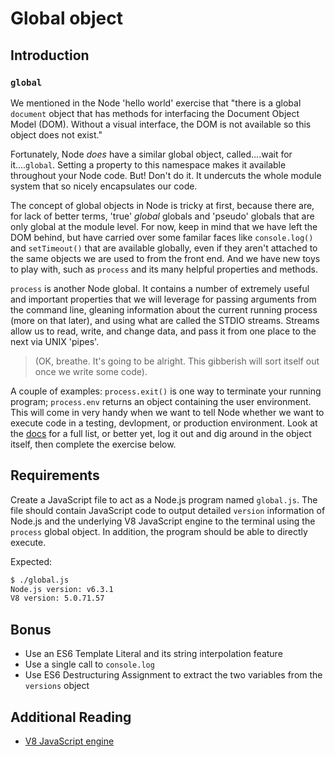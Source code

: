 # Global object

## Introduction

### `global`
We mentioned in the Node 'hello world' exercise that "there is a global `document` object that has methods for interfacing the Document Object Model (DOM). Without a visual interface, the DOM is not available so this object does not exist."

Fortunately, Node _does_ have a similar global object, called....wait for it....`global`. Setting a property to this namespace makes it available throughout your Node code. But! Don't do it. It undercuts the whole module system that so nicely encapsulates our code.

The concept of global objects in Node is tricky at first, because there are, for lack of better terms, 'true' _global_ globals and 'pseudo' globals that are only global at the module level. For now, keep in mind that we have left the DOM behind, but have carried over some familar faces like `console.log()` and `setTimeout()` that are available globally, even if they aren't attached to the same objects we are used to from the front end. And we have new toys to play with, such as `process` and its many helpful properties and methods.

`process` is another Node global. It contains a number of extremely useful and important properties that we will leverage for passing arguments from the command line, gleaning information about the current running process (more on that later), and using what are called the STDIO streams. Streams allow us to read, write, and change data, and pass it from one place to the next via UNIX 'pipes'.

>(OK, breathe. It's going to be alright. This gibberish will sort itself out once we write some code).

A couple of examples: `process.exit()` is one way to terminate your running program; `process.env` returns an object containing the user environment. This will come in very handy when we want to tell Node whether we want to execute code in a testing, devlopment, or production environment. Look at the [docs](https://nodejs.org/api/process.html) for a full list, or better yet, log it out and dig around in the object itself, then complete the exercise below.

## Requirements

Create a JavaScript file to act as a Node.js program named `global.js`. The file
should contain JavaScript code to output detailed `version` information of Node.js
and the underlying V8 JavaScript engine to the terminal using the `process`
global object. In addition, the program should be able to directly execute.

Expected:

```bash
$ ./global.js
Node.js version: v6.3.1
V8 version: 5.0.71.57
```

## Bonus

-   Use an ES6 Template Literal and its string interpolation feature
-   Use a single call to `console.log`
-   Use ES6 Destructuring Assignment to extract the two variables from the
    `versions` object

## Additional Reading

-   [V8 JavaScript engine](https://en.wikipedia.org/wiki/V8_(JavaScript_engine))
